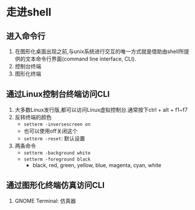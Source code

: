 # 走进shell

## 进入命令行

1. 在图形化桌面出现之前,与unix系统进行交互的唯一方式就是借助由shell所提供的文本命令行界面(command line interface, CLI).
2. 控制台终端
3. 图形化终端

## 通过Linux控制台终端访问CLI

1. 大多数Linux发行版,都可以访问Linux虚拟控制台.通常按下ctrl + alt + f1~f7
2. 反转终端的颜色
   * `setterm -inversescreen on`
   * 也可以使用off关闭这个
   * `setterm -reset`: 默认设置
3. 两条命令
   * `setterm -background white`
   * `setterm -foreground black`
     * black, red, green, yellow, blue, magenta, cyan, white

## 通过图形化终端仿真访问CLI

1. GNOME Terminal: 仿真器



